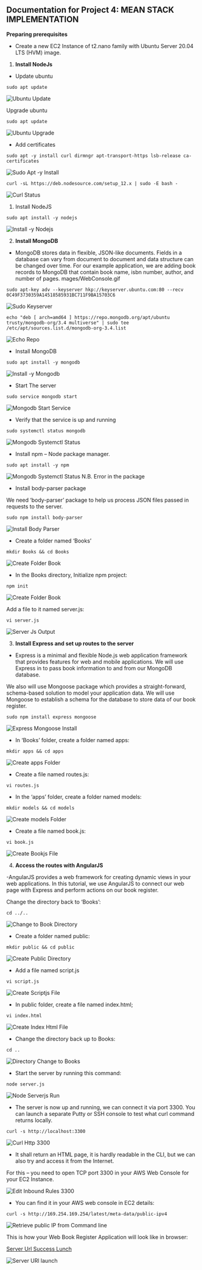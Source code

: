 ## Documentation for Project 4: MEAN STACK IMPLEMENTATION

**Preparing prerequisites**

- Create a new EC2 Instance of t2.nano family with Ubuntu Server 20.04 LTS (HVM) image.

1. **Install NodeJs**

- Update ubuntu

`sudo apt update`

![Ubuntu Update](./image/ubuntu-mean-update.PNG)

Upgrade ubuntu

`sudo apt update`

![Ubuntu Upgrade](./image/ubuntu-mean-upgrade.PNG)

- Add certificates

`sudo apt -y install curl dirmngr apt-transport-https lsb-release ca-certificates`

![Sudo Apt -y Install](./image/apt-y-install-cert.PNG)

`curl -sL https://deb.nodesource.com/setup_12.x | sudo -E bash -`

![Curl Status](./image/curl-status-output.PNG)

1. Install NodeJS

`sudo apt install -y nodejs`

![Install -y Nodejs](./image/install-y-nodejs-output.PNG)


2. **Install MongoDB**

- MongoDB stores data in flexible, JSON-like documents. Fields in a database can vary from document to document and data structure can be changed over time. For our example application, we are adding book records to MongoDB that contain book name, isbn number, author, and number of pages. mages/WebConsole.gif

`sudo apt-key adv --keyserver hkp://keyserver.ubuntu.com:80 --recv 0C49F3730359A14518585931BC711F9BA15703C6`

![Sudo Keyserver](./image/apt-keyserver-output.PNG)

`echo "deb [ arch=amd64 ] https://repo.mongodb.org/apt/ubuntu trusty/mongodb-org/3.4 multiverse" | sudo tee /etc/apt/sources.list.d/mongodb-org-3.4.list`

![Echo Repo](./image/echo-repo-output.PNG)

- Install MongoDB

`sudo apt install -y mongodb`

![Install -y Mongodb](./image/install-y-mongodb-output.PNG)

- Start The server

`sudo service mongodb start`

![Mongodb Start Service](./image/mongodb-service-start.PNG)

- Verify that the service is up and running

`sudo systemctl status mongodb`

![Mongodb Systemctl Status](./image/systemctl-mongodb-run-status.PNG)

- Install npm – Node package manager.

`sudo apt install -y npm`

![Mongodb Systemctl Status](./image/install-y-npm.PNG)  N.B. Error in the package

- Install body-parser package

We need ‘body-parser’ package to help us process JSON files passed in requests to the server.

`sudo npm install body-parser`

![Install Body Parser](./image/install-body-parser-output.PNG)

- Create a folder named ‘Books’

`mkdir Books && cd Books`

![Create Folder Book](./image/folder-book-output.PNG)

- In the Books directory, Initialize npm project:

`npm init`

![Create Folder Book](./image/book-npm-initialize.PNG)

Add a file to it named server.js:

`vi server.js`

![Server Js Output](./image/server-js-output.PNG)


3. **Install Express and set up routes to the server**

- Express is a minimal and flexible Node.js web application framework that provides features for web and mobile applications. We will use Express in to pass book information to and from our MongoDB database.

We also will use Mongoose package which provides a straight-forward, schema-based solution to model your application data. We will use Mongoose to establish a schema for the database to store data of our book register.

`sudo npm install express mongoose`

![Express Mongoose Install](./image/express-mongoose-install-output.PNG)

- In ‘Books’ folder, create a folder named apps:

`mkdir apps && cd apps`

![Create apps Folder](./image/apps-create.PNG)

- Create a file named routes.js:

`vi routes.js`

- In the ‘apps’ folder, create a folder named models:

`mkdir models && cd models`

![Create models Folder](./image/create-models-folder-output.PNG)

- Create a file named book.js:

`vi book.js`

![Create Bookjs File](./image/file-book-js.PNG)


4. **Access the routes with AngularJS**

-AngularJS provides a web framework for creating dynamic views in your web applications. In this tutorial, we use AngularJS to connect our web page with Express and perform actions on our book register.

Change the directory back to ‘Books’:

`cd ../..`

![Change to Book Directory](./image/change-book-directory.PNG)

- Create a folder named public:

`mkdir public && cd public`

![Create Public Directory](./image/create-public-folder.PNG)

- Add a file named script.js

`vi script.js`

![Create Scriptjs File](./image/file-scriptjs-output.PNG)

- In public folder, create a file named index.html;

`vi index.html`

![Create Index Html File](./image/index-html-create-file.PNG)

- Change the directory back up to Books:

`cd ..`

![Directory Change to Books](./image/change-directoty-to-books.PNG)

- Start the server by running this command:

`node server.js`

![Node Serverjs Run](./image/node-serverjs-output.PNG)

- The server is now up and running, we can connect it via port 3300. You can launch a separate Putty or SSH console to test what curl command returns locally.

`curl -s http://localhost:3300`

![Curl Http 3300](./image/curl-http-output.PNG)

- It shall return an HTML page, it is hardly readable in the CLI, but we can also try and access it from the Internet.

For this – you need to open TCP port 3300 in your AWS Web Console for your EC2 Instance.

![Edit Inbound Rules 3300](./image/tcp-3300-output.PNG)

- You can find it in your AWS web console in EC2 details:

`curl -s http://169.254.169.254/latest/meta-data/public-ipv4`

![Retrieve public IP from Command line](./image/public-ip-from-command-line.PNG)

This is how your Web Book Register Application will look like in browser:

[Server Url Success Lunch](http://18.216.255.120:3300/)

![Server URl launch](./image/server-success-output.PNG)